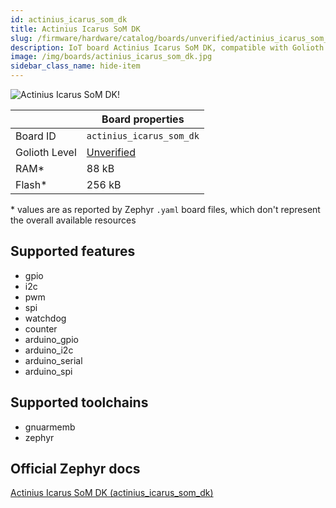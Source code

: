 ```yaml
---
id: actinius_icarus_som_dk
title: Actinius Icarus SoM DK
slug: /firmware/hardware/catalog/boards/unverified/actinius_icarus_som_dk
description: IoT board Actinius Icarus SoM DK, compatible with Golioth at unverified level.
image: /img/boards/actinius_icarus_som_dk.jpg
sidebar_class_name: hide-item
---
```


[//]: # (This is an auto-generated file, do not edit! Changes to it will be lost upon re-generation)

![Actinius Icarus SoM DK!](/img/boards/actinius_icarus_som_dk.jpg "Actinius Icarus SoM DK")

|                | Board properties     |
| -------------  | -------------------- |
| Board ID       | `actinius_icarus_som_dk` |
| Golioth Level  | [Unverified](/firmware/hardware#unverified-boards) |
| RAM*           | 88 kB |
| Flash*         | 256 kB |

\* values are as reported by Zephyr `.yaml` board files, which don't represent the overall available resources



## Supported features

* gpio
* i2c
* pwm
* spi
* watchdog
* counter
* arduino_gpio
* arduino_i2c
* arduino_serial
* arduino_spi

## Supported toolchains

* gnuarmemb
* zephyr

## Official Zephyr docs

[Actinius Icarus SoM DK (actinius_icarus_som_dk)](https://docs.zephyrproject.org/latest/boards/actinius/icarus_som_dk/doc/index.html)
